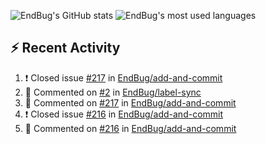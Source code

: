 ![EndBug's GitHub stats](https://github-readme-stats.vercel.app/api?username=endbug&show_icons=true&theme=dark)
![EndBug's most used languages](https://github-readme-stats.vercel.app/api/top-langs/?username=endbug&layout=compact&theme=dark)

## ⚡ Recent Activity

<!--START_SECTION:activity-->
1. ❗️ Closed issue [#217](https://github.com//EndBug/add-and-commit/issues/217) in [EndBug/add-and-commit](https://github.com//EndBug/add-and-commit)
2. 💬 Commented on [#2](https://github.com//EndBug/label-sync/issues/2) in [EndBug/label-sync](https://github.com//EndBug/label-sync)
3. 💬 Commented on [#217](https://github.com//EndBug/add-and-commit/issues/217) in [EndBug/add-and-commit](https://github.com//EndBug/add-and-commit)
4. ❗️ Closed issue [#216](https://github.com//EndBug/add-and-commit/issues/216) in [EndBug/add-and-commit](https://github.com//EndBug/add-and-commit)
5. 💬 Commented on [#216](https://github.com//EndBug/add-and-commit/issues/216) in [EndBug/add-and-commit](https://github.com//EndBug/add-and-commit)
<!--END_SECTION:activity-->
